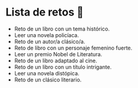 # Lista de retos 🥇
- Reto de un libro con un tema histórico. 
- Leer una novela policíaca.  
- Reto de un autor/a clásico/a.
- Reto de libro con un personaje femenino fuerte.
- Leer un premio Nobel de Literatura.
- Reto de un libro adaptado al cine.
- Reto de un libro con un título intrigante.  
- Leer una novela distópica.
- Reto de un clásico literario.